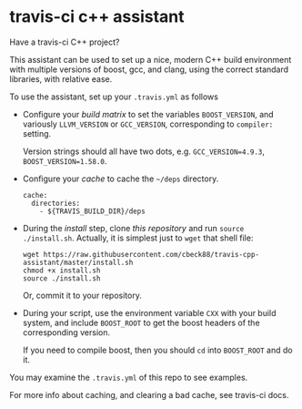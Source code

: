 travis-ci c++ assistant
=======================

Have a travis-ci C++ project?

This assistant can be used to set up a nice, modern C++ build environment with
multiple versions of boost, gcc, and clang, using the correct standard libraries,
with relative ease.

To use the assistant, set up your `.travis.yml` as follows

* Configure your *build matrix* to set the variables `BOOST_VERSION`,
  and variously `LLVM_VERSION` or `GCC_VERSION`, corresponding to `compiler:` setting.

  Version strings should all have two dots, e.g. `GCC_VERSION=4.9.3`, `BOOST_VERSION=1.58.0`.

* Configure your *cache* to cache the `~/deps` directory.

  ```
  cache:
    directories:
      - ${TRAVIS_BUILD_DIR}/deps
  ```

* During the *install* step, clone *this repository* and run `source ./install.sh`.
  Actually, it is simplest just to `wget` that shell file:

  ```
  wget https://raw.githubusercontent.com/cbeck88/travis-cpp-assistant/master/install.sh
  chmod +x install.sh
  source ./install.sh
  ```

  Or, commit it to your repository.

* During your script, use the environment variable `CXX` with your build system,
  and include `BOOST_ROOT` to get the boost headers of the corresponding version.

  If you need to compile boost, then you should `cd` into `BOOST_ROOT` and do it.

You may examine the `.travis.yml` of this repo to see examples.

For more info about caching, and clearing a bad cache, see travis-ci docs.
